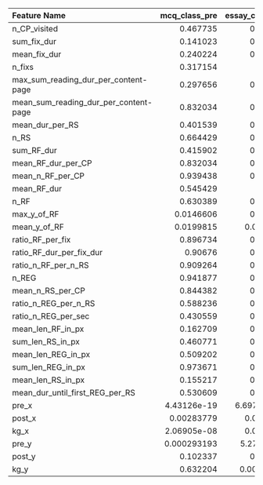 | Feature Name                          |   mcq_class_pre |   essay_class_pre |   mcq_class_post |   essay_class_post |   mcq_class_kg |   essay_class_kg |
|:--------------------------------------|----------------:|------------------:|-----------------:|-------------------:|---------------:|-----------------:|
| n_CP_visited                          |     0.467735    |       0.856064    |      0.245669    |        0.197438    |    0.794888    |      0.20179     |
| sum_fix_dur                           |     0.141023    |       0.844076    |      0.345187    |        0.531187    |    0.540569    |      0.291873    |
| mean_fix_dur                          |     0.240224    |       0.810028    |      0.107253    |        0.0132587   |    0.0913195   |      0.0675465   |
| n_fixs                                |     0.317154    |       0.62624     |      0.10523     |        0.0642339   |    0.825036    |      0.029933    |
| max_sum_reading_dur_per_content-page  |     0.297656    |       0.641809    |      0.177347    |        0.179357    |    0.482889    |      0.527117    |
| mean_sum_reading_dur_per_content-page |     0.832034    |       0.559351    |      0.555988    |        0.266053    |    0.845048    |      0.982429    |
| mean_dur_per_RS                       |     0.401539    |       0.977584    |      0.0478972   |        0.1261      |    0.0150243   |      0.1559      |
| n_RS                                  |     0.664429    |       0.759575    |      0.0804231   |        0.0024534   |    0.513247    |      0.0420414   |
| sum_RF_dur                            |     0.415902    |       0.785922    |      0.263384    |        0.0157596   |    0.830029    |      0.123912    |
| mean_RF_dur_per_CP                    |     0.832034    |       0.559351    |      0.555988    |        0.266053    |    0.845048    |      0.982429    |
| mean_n_RF_per_CP                      |     0.939438    |       0.673408    |      0.285244    |        0.0693194   |    0.594816    |      0.415115    |
| mean_RF_dur                           |     0.545429    |       0.91299     |      0.0561666   |        0.0611574   |    0.0425504   |      0.0754566   |
| n_RF                                  |     0.630389    |       0.752514    |      0.097431    |        0.00258957  |    0.568462    |      0.0344816   |
| max_y_of_RF                           |     0.0146606   |       0.366927    |      0.147432    |        0.209295    |    0.205671    |      0.750652    |
| mean_y_of_RF                          |     0.0199815   |       0.0532992   |      0.426947    |        0.0629005   |    0.0517998   |      0.818339    |
| ratio_RF_per_fix                      |     0.896734    |       0.937789    |      0.487222    |        0.0603009   |    0.665355    |      0.510806    |
| ratio_RF_dur_per_fix_dur              |     0.90676     |       0.967626    |      0.629176    |        0.0702884   |    0.992331    |      0.573303    |
| ratio_n_RF_per_n_RS                   |     0.909264    |       0.662039    |      0.88358     |        0.140569    |    0.551195    |      0.103789    |
| n_REG                                 |     0.941877    |       0.621329    |      0.285983    |        0.0294336   |    0.554949    |      0.0175159   |
| mean_n_RS_per_CP                      |     0.844382    |       0.682518    |      0.283792    |        0.0651014   |    0.455294    |      0.424131    |
| ratio_n_REG_per_n_RS                  |     0.588236    |       0.231741    |      0.895881    |        0.975143    |    0.915784    |      0.366455    |
| ratio_n_REG_per_sec                   |     0.430559    |       0.273159    |      0.487218    |        0.551812    |    0.266233    |      0.119363    |
| mean_len_RF_in_px                     |     0.162709    |       0.451816    |      0.405515    |        0.338856    |    0.633086    |      0.967374    |
| sum_len_RS_in_px                      |     0.460771    |       0.747785    |      0.0773234   |        0.00275436  |    0.511304    |      0.0457251   |
| mean_len_REG_in_px                    |     0.509202    |       0.704818    |      0.509337    |        0.225332    |    0.802156    |      0.530609    |
| sum_len_REG_in_px                     |     0.973671    |       0.793894    |      0.747598    |        0.0348898   |    0.613941    |      0.0491787   |
| mean_len_RS_in_px                     |     0.155217    |       0.696356    |      0.678619    |        0.247757    |    0.717318    |      0.736375    |
| mean_dur_until_first_REG_per_RS       |     0.530609    |       0.628863    |      0.0712189   |        0.42959     |    0.18036     |      0.0814014   |
| pre_x                                 |     4.43126e-19 |       6.69799e-05 |      0.00527675  |        0.0910986   |    1.16182e-08 |      0.359859    |
| post_x                                |     0.00283779  |       0.0140402   |      9.42611e-20 |        0.0284958   |    0.000959514 |      0.158694    |
| kg_x                                  |     2.06905e-08 |       0.0884538   |      1.10958e-06 |        0.831102    |    2.64693e-18 |      0.018591    |
| pre_y                                 |     0.000293193 |       5.2771e-20  |      0.0185469   |        0.146189    |    0.0912072   |      0.00232481  |
| post_y                                |     0.102337    |       0.141692    |      0.180998    |        2.61407e-19 |    0.89722     |      7.48352e-13 |
| kg_y                                  |     0.632204    |       0.00141811  |      1           |        1.13767e-12 |    0.254276    |      5.79237e-19 |